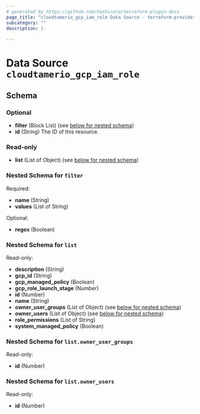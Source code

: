 ```yaml
---
# generated by https://github.com/hashicorp/terraform-plugin-docs
page_title: "cloudtamerio_gcp_iam_role Data Source - terraform-provider-cloudtamerio"
subcategory: ""
description: |-
  
---
```


# Data Source `cloudtamerio_gcp_iam_role`





<!-- schema generated by tfplugindocs -->
## Schema

### Optional

- **filter** (Block List) (see [below for nested schema](#nestedblock--filter))
- **id** (String) The ID of this resource.

### Read-only

- **list** (List of Object) (see [below for nested schema](#nestedatt--list))

<a id="nestedblock--filter"></a>
### Nested Schema for `filter`

Required:

- **name** (String)
- **values** (List of String)

Optional:

- **regex** (Boolean)


<a id="nestedatt--list"></a>
### Nested Schema for `list`

Read-only:

- **description** (String)
- **gcp_id** (String)
- **gcp_managed_policy** (Boolean)
- **gcp_role_launch_stage** (Number)
- **id** (Number)
- **name** (String)
- **owner_user_groups** (List of Object) (see [below for nested schema](#nestedobjatt--list--owner_user_groups))
- **owner_users** (List of Object) (see [below for nested schema](#nestedobjatt--list--owner_users))
- **role_permissions** (List of String)
- **system_managed_policy** (Boolean)

<a id="nestedobjatt--list--owner_user_groups"></a>
### Nested Schema for `list.owner_user_groups`

Read-only:

- **id** (Number)


<a id="nestedobjatt--list--owner_users"></a>
### Nested Schema for `list.owner_users`

Read-only:

- **id** (Number)


